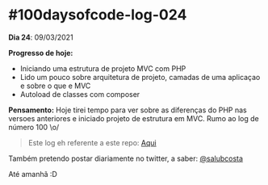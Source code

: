 # #100daysofcode-log-024

__Dia 24__: 09/03/2021

__Progresso de hoje:__
-	Iniciando uma estrutura de projeto MVC com PHP
-	Lido um pouco sobre arquitetura de projeto, camadas de uma aplicaçao e sobre o que e MVC
-	Autoload de classes com composer

__Pensamento:__ Hoje tirei tempo para ver sobre as diferenças do PHP nas versoes anteriores e iniciado projeto de estrutura em MVC.  Rumo ao log de número 100 \o/

> Este log eh referente a este repo: [Aqui](https://github.com/salubcosta/mvc-php)


Também pretendo postar diariamente no twitter, a saber: [@salubcosta](https://twitter.com/salubcosta)

Até amanhã :D 
